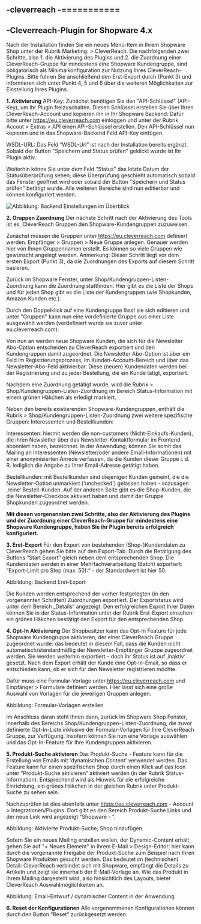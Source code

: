 -cleverreach
-===========
-
-Cleverreach-Plugin for Shopware 4.x
-

Nach der Installation finden Sie ein neues Menü-Item in Ihrem Shopware Shop unter der Rubrik Marketing: > CleverReach. Die nachfolgenden zwei Schritte, also 1. die Aktivierung des Plugins und 2. die Zuordnung einer CleverReach-Gruppe für mindestens eine Shopware Kundengruppe, sind obligatorisch als Minimalkonfiguration zur Nutzung Ihres CleverReach-Plugins. Bitte führen Sie anschließend den Erst-Export durch (Punkt 3) und informieren sich unter Punkt 4, 5 und 6 über die weiteren Möglichkeiten zur Einstellung Ihres Plugins.

**1. Aktivierung** 
API-Key: Zunächst benötigen Sie den "API-Schlüssel" (API-Key), um Ihr Plugin freizuschalten. Diesen Schlüssel erstellen Sie über Ihren CleverReach-Account und kopieren ihn in Ihr Shopware Backend: Dafür bitte unter https://eu.cleverreach.com einloggen und unter der Rubrik Accout > Extras > API einen API-Schlüssel erstellen. Den API-Schlüssel nun kopieren und in das Shopware-Backend Feld API-Key einfügen. 

 WSDL-URL: Das Feld “WSDL-Url” ist nach der Installation bereits ergänzt. Sobald der Button "Speichern und Status prüfen" geklickt wurde ist Ihr Plugin aktiv.

 Weiterhin könne Sie unter dem Feld “Status” das letzte Datum der Statusüberprüfung sehen; diese Überprüfung geschieht automatisch sobald das Fenster geöffnet wird oder sobald der Button "Speichern und Status prüfen" betätigt wurde. Alle weiteren Bereiche sind nun editierbar und können konfiguriert werden. 


![Abbildung: Backend Einstellungen im Überblick](cleverreach/Frontend/CrswCleverReach/docs/Cleverreach_Backend_Einstellungen.png)


**2. Gruppen Zuordnung**
Der nächste Schritt nach der Aktivierung des Tools ist es, CleverReach Gruppen den Shopware-Kundengruppen zuzuweisen. 

 Zunächst müssen die Gruppen unter https://eu.cleverreach.com definiert werden. Empfänger > Gruppen > Neue Gruppe anlegen. Genauer werden hier von Ihnen Gruppennamen erstellt. Es können so viele Gruppen wie gewünscht angelegt werden. Anmerkung: Dieser Schritt liegt vor dem ersten Export (Punkt 3), da die Zuordnungen des Exports auf diesem Schritt basieren.

 Zurück im Shopware Fenster, unter Shop/Kundengruppen-Listen-Zuordnung kann die Zuordnung stattfinden: Hier gibt es die Liste der Shops und für jeden Shop gibt es die Liste der Kundengruppen (wie Shopkunden, Amazon Kunden etc.).

 Durch den Doppelklick auf eine Kundengruppe lässt sie sich editieren und unter "Gruppen" kann nun eine vordefinierte Gruppe aus einer Liste ausgewählt werden (vordefiniert wurde sie zuvor unter eu.cleverreach.com).

 Von nun an werden neue Shopware Kunden, die sich für die Newsletter Abo-Option entscheiden zu CleverReach exportiert und den Kundengruppen damit zugeordnet. Die Newsletter Abo-Option ist über ein Feld im Registrierungsprozess, im Kunden-Account-Bereich und über das Newsletter-Abo-Feld aktivierbar. Diese (neuen) Kundendaten werden bei der Registrierung und zu jeder Bestellung, die ein Kunde tätigt, exportiert. 

 Nachdem eine Zuordnung getätigt wurde, wird die Rubrik > Shop/Kundengruppen-Listen-Zuordnung im Bereich Status-Information mit einem grünen Häkchen als erledigt markiert.

 Neben den bereits existierenden Shopware-Kundengruppen, enthält die Rubrik > Shop/Kundengruppen-Listen-Zuordnung zwei weitere spezifische Gruppen: Interessenten und Bestellkunden:

 Interessenten: hiermit werden die non-customers (Nicht-Einkaufs-Kunden), die ihren Newsletter über das Newsletter-Kontaktformular im Frontend abonniert haben, bezeichnet. In der Anwendung, können Sie somit das Mailing an Interessenten (Newsletter/oder andere Email-Informationen) mit einer anonymisierten Anrede verfassen, da die Kunden dieser Gruppe i. d. R. lediglich die Angabe zu Ihrer Email-Adresse getätigt haben.

 Bestellkunden: mit Bestellkunden sind diejenigen Kunden gemeint, die die Newsletter-Option unmarkiert ('unchecked') gelassen haben - sozusagen ‚reine‘ Bestell-Kunden. Auf der anderen Seite gibt es die Shop-Kunden, die die Newsletter-Checkbox aktiviert haben und damit der Gruppe Shopkunden zugeordnet werden.

**Mit diesen vorgenannten zwei Schritte, also der Aktivierung des Plugins und der Zuordnung einer CleverReach-Gruppe für mindestens eine Shopware Kundengruppe, haben Sie ihr Plugin bereits erfolgreich konfiguriert.**

**3. Erst-Export**
Für den Export von bestehenden (Shop-)Kundendaten zu CleverReach gehen Sie bitte auf den Export-Tab. Durch die Betätigung des Buttons “Start Export” gleich neben dem entsprechenden Shop. Die Kundendaten werden in einer Mehrfachverarbeitung (Batch) exportiert: “Export-Limit pro Step (max. 50):“ -  der Standardwert ist hier 50.


Abbildung: Backend Erst-Export

Die Kunden werden entsprechend der vorher festgelegten (in den vorgenannten Schritten) Zuordnungen exportiert. Der Exportstatus wird unter dem Bereich „Details“ angezeigt. Den erfolgreichen Export Ihrer Daten können Sie in der Status-Information unter der Rubrik Erst-Export einsehen: ein grünes Häkchen bestätigt den Export für den entsprechenden Shop.

**4. Opt-In Aktivierung**
Der Shopbesitzer kann das Opt-In Feature für jede Shopware Kundengruppe aktivieren, der einer CleverReach Gruppe zugeordnet wurde: das bedeutet in diesem Fall, dass die Kunden nicht automatisch/standardmäßig der Newsletter-Empfänger Gruppe zugeordnet werden. Sie werden weiterhin exportiert – doch ihr Status ist auf ‚inaktiv‘ gesetzt. Nach dem Export erhält der Kunde eine Opt-In-Email, so dass er entschieden kann, ob er sich für den Newsletter registrieren möchte.

 Dafür muss eine Formular-Vorlage unter https://eu.cleverreach.com  und Empfänger > Formulare definiert werden. Hier lässt sich eine große Auswahl von Vorlagen für die jeweiligen Gruppen anlegen.

Abbildung: Formular-Vorlagen erstellen

 Im Anschluss daran steht Ihnen dann, zurück im Shopware Shop Fenster, innerhalb des Bereichs Shop/Kundengruppen-Listen-Zuordnung, die zuvor definierte Opt-In-Liste inklusive der Formular-Vorlagen für Ihre CleverReach Gruppe, zur Verfügung. Insofern können Sie nun eine Vorlage auswählen und das Opt-In-Feature für Ihre Kundengruppen aktivieren.

**5. Produkt-Suche aktivieren** 
Das Produkt-Suche - Feature kann für die Erstellung von Emails mit 'dynamischen Content' verwendet werden. Das Feature kann für einen spezifischen Shop durch einen Klick auf das Icon unter “Produkt-Suche aktivieren” aktiviert werden (in der Rubrik Status-Information).  Entsprechend wird als Hinweis für die erfolgreiche Einrichtung, ein grünes Häkchen in der gleichen Rubrik unter Produkt-Suche zu sehen sein.

 Nachzuprüfen ist dies ebenfalls unter https://eu.cleverreach.com - Account > Integrationen/Plugins. Dort gibt es den Bereich Produkt-Suche Links und der neue Link wird angezeigt “Shopware - <Name des Shops>”. 


Abbildung: Aktivierte Produkt-Suche; Shop hinzufügen

Sofern Sie ein neues Mailing erstellen wollen, der Dynamic-Content erhält, gehen Sie auf "+ Neues Element" in Ihrem E-Mail > Design-Editor: hier kann durch die vorgenannte Freigabe der Produkt-Suche zum Beispiel nach Ihren Shopware Produkten  gesucht werden. Das bedeutet im (technischen) Detail: CleverReach verbindet sich mit Shopware, empfängt die Details zu Artikeln und zeigt sie innerhalb der E-Mail-Vorlage an. Wie das Produkt in Ihrem Mailing dargestellt wird, also hinsichtlich des Layouts, bietet CleverReach Auswahlmöglichkeiten an. 


Abbildung: Email-Entwurf / dynamischer Content in der Anwendung

**6. Reset der Konfigurationen**
Alle vorgenommenen Konfigurationen können durch den Button “Reset” zurückgesetzt werden.